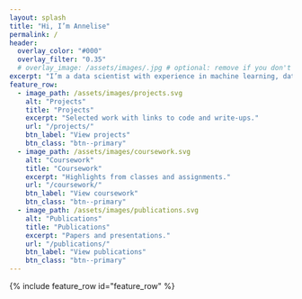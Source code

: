 ```yaml
---
layout: splash
title: "Hi, I’m Annelise"
permalink: /
header:
  overlay_color: "#000"
  overlay_filter: "0.35"
  # overlay_image: /assets/images/.jpg # optional: remove if you don't have one
excerpt: "I’m a data scientist with experience in machine learning, data visualization, and applied research. I enjoy turning data into actionable insights and building tools that make a difference."
feature_row:
  - image_path: /assets/images/projects.svg
    alt: "Projects"
    title: "Projects"
    excerpt: "Selected work with links to code and write-ups."
    url: "/projects/"
    btn_label: "View projects"
    btn_class: "btn--primary"
  - image_path: /assets/images/coursework.svg
    alt: "Coursework"
    title: "Coursework"
    excerpt: "Highlights from classes and assignments."
    url: "/coursework/"
    btn_label: "View coursework"
    btn_class: "btn--primary"
  - image_path: /assets/images/publications.svg
    alt: "Publications"
    title: "Publications"
    excerpt: "Papers and presentations."
    url: "/publications/"
    btn_label: "View publications"
    btn_class: "btn--primary"
---
```

{% include feature_row id="feature_row" %}
